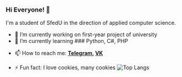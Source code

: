 ### Hi Everyone! 👋
I'm a student of SfedU in the direction of applied computer science.


- 🔭 I’m currently working on first-year project of university
- 🌱 I’m currently learning ### Python, C#, PHP

<!-- 👯 I’m looking to collaborate on ...
- 🤔 I’m looking for help with ...
- 💬 Ask me about ... -->
- 📫 How to reach me:  **[Telegram](https://t.me/progger01), [VK](https://vk.com/lord_of_badcode)**
<!-- - 😄 Pronouns: ... -->
- ⚡ Fun fact: I love cookies, many cookies
![Top Langs](https://github-readme-stats.vercel.app/api/top-langs/?username=Pr0gger1&layout=compact&theme=dark&hide_border=true)
